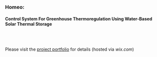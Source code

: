</br>

### Homeo:
#### Control System For Greenhouse Thermoregulation Using Water-Based Solar Thermal Storage
</br>
</br>

Please visit the [project portfolio]() for details (hosted via _wix.com_)
</br>
</br>

